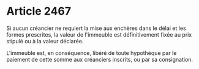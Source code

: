 # Article 2467

Si aucun créancier ne requiert la mise aux enchères dans le délai et les formes prescrites, la valeur de l'immeuble est définitivement fixée au prix stipulé ou à la valeur déclarée.

L'immeuble est, en conséquence, libéré de toute hypothèque par le paiement de cette somme aux créanciers inscrits, ou par sa consignation.
